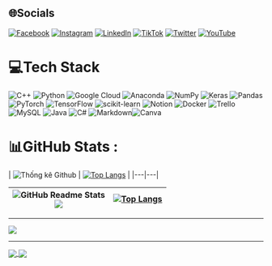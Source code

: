 
## 🌐Socials
[![Facebook](https://img.shields.io/badge/Facebook-%231877F2.svg?logo=Facebook&logoColor=white)](https://facebook.com/https://www.facebook.com/profile.php?id=100027709478826) [![Instagram](https://img.shields.io/badge/Instagram-%23E4405F.svg?logo=Instagram&logoColor=white)](https://instagram.com/https://www.instagram.com/dongphamdang/) [![LinkedIn](https://img.shields.io/badge/LinkedIn-%230077B5.svg?logo=linkedin&logoColor=white)](https://linkedin.com/in/https://www.linkedin.com/in/%C4%91%C3%B4ng-ph%E1%BA%A1m-%C4%91%C4%83ng-781921251/) [![TikTok](https://img.shields.io/badge/TikTok-%23000000.svg?logo=TikTok&logoColor=white)](https://tiktok.com/@https://www.tiktok.com/@dong1082003) [![Twitter](https://img.shields.io/badge/Twitter-%231DA1F2.svg?logo=Twitter&logoColor=white)](https://twitter.com/https://twitter.com/Anodis108) [![YouTube](https://img.shields.io/badge/YouTube-%23FF0000.svg?logo=YouTube&logoColor=white)](https://youtube.com/c/https://www.youtube.com/channel/UCGEiYbrxA8lALeBMlVSa5iQ) 

# 💻Tech Stack
![C++](https://img.shields.io/badge/c++-%2300599C.svg?style=plastic&logo=c%2B%2B&logoColor=white) ![Python](https://img.shields.io/badge/python-3670A0?style=plastic&logo=python&logoColor=ffdd54) ![Google Cloud](https://img.shields.io/badge/Google%20Cloud-%234285F4.svg?style=plastic&logo=google-cloud&logoColor=white) ![Anaconda](https://img.shields.io/badge/Anaconda-%2344A833.svg?style=plastic&logo=anaconda&logoColor=white) ![NumPy](https://img.shields.io/badge/numpy-%23013243.svg?style=plastic&logo=numpy&logoColor=white) ![Keras](https://img.shields.io/badge/Keras-%23D00000.svg?style=plastic&logo=Keras&logoColor=white) ![Pandas](https://img.shields.io/badge/pandas-%23150458.svg?style=plastic&logo=pandas&logoColor=white) ![PyTorch](https://img.shields.io/badge/PyTorch-%23EE4C2C.svg?style=plastic&logo=PyTorch&logoColor=white) ![TensorFlow](https://img.shields.io/badge/TensorFlow-%23FF6F00.svg?style=plastic&logo=TensorFlow&logoColor=white) ![scikit-learn](https://img.shields.io/badge/scikit--learn-%23F7931E.svg?style=plastic&logo=scikit-learn&logoColor=white) ![Notion](https://img.shields.io/badge/Notion-%23000000.svg?style=plastic&logo=notion&logoColor=white) ![Docker](https://img.shields.io/badge/docker-%230db7ed.svg?style=plastic&logo=docker&logoColor=white) ![Trello](https://img.shields.io/badge/Trello-%23026AA7.svg?style=plastic&logo=Trello&logoColor=white) ![MySQL](https://img.shields.io/badge/mysql-%2300f.svg?style=plastic&logo=mysql&logoColor=white) ![Java](https://img.shields.io/badge/java-%23ED8B00.svg?style=plastic&logo=java&logoColor=white) ![C#](https://img.shields.io/badge/c%23-%23239120.svg?style=plastic&logo=c-sharp&logoColor=white) ![Markdown](https://img.shields.io/badge/markdown-%23000000.svg?style=plastic&logo=markdown&logoColor=white)![Canva](https://img.shields.io/badge/Canva-%2300C4CC.svg?style=plastic&logo=Canva&logoColor=white)
# 📊GitHub Stats :

| <picture>
  <source srcset="https://github-readme-stats.vercel.app/api?username=Anodis108&theme=dark&show_icons=true" media="(prefers-color-scheme: dark)" />
  <source srcset="https://github-readme-stats.vercel.app/api?username=Anodis108&show_icons=true" media="(prefers-color-scheme: light), (prefers-color-scheme: no-preference)" />
  <img src="https://github-readme-stats.vercel.app/api?username=Anodis108&show_icons=true" alt="Thống kê Github" />
</picture> | [![Top Langs](https://github-readme-stats.vercel.app/api/top-langs/?username=Anodis108&layout=donut-vertical&theme=synthwave)](https://github.com/anuraghazra/github-readme-stats) |
|---|---|
  
| ![GitHub Readme Stats](https://github-readme-stats.vercel.app/api?username=Anodis108&theme=synthwave&hide_border=false&include_all_commits=false&count_private=false&show_icons=true&locale=en)<br/>![](https://github-readme-streak-stats.herokuapp.com/?user=Anodis108&theme=synthwave&hide_border=false) | [![Top Langs](https://github-readme-stats.vercel.app/api/top-langs/?username=Anodis108&layout=donut-vertical&theme=synthwave)](https://github.com/anuraghazra/github-readme-stats) |
|---|---|

---
[![](https://visitcount.itsvg.in/api?id=Anodis108&icon=0&color=0)](https://visitcount.itsvg.in)

---
<a href="https://github.com/Anodis108/Car_predict_by_RandomForest">
  <!-- Change the `github-readme-stats.anuraghazra1.vercel.app` to `github-readme-stats.vercel.app`  -->
  <img align="center" src="https://github-readme-stats.anuraghazra1.vercel.app/api/pin/?username=Anodis108&repo=Car_predict_by_RandomForest&theme=synthwave" />
</a>

<a href="https://github.com/Anodis108/NCKH_Hand_gesture_recognition_Mediapipe">
  <!-- Change the `github-readme-stats.anuraghazra1.vercel.app` to `github-readme-stats.vercel.app`  -->
  <img align="center" src="https://github-readme-stats.anuraghazra1.vercel.app/api/pin/?username=Anodis108&repo=NCKH_Hand_gesture_recognition_Mediapipe&theme=synthwave" />
</a>
